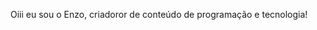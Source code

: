 Oiii eu sou o Enzo, criadoror de conteúdo de programação e tecnologia!

 <style>
        .span{
            font-size: 50px;
            font-family: sans-serif;
            font-weight: 900;
            position: relative;
            color: azure;
            -webkit-text-stroke: 2px black;
        }
	span::before {
            position: absolute;
            content: "enzo manhezi lage";
            color: azure;
            animation: filling 2s linear infinite;
            border-right: 3px solid green;
            overflow: hidden;
        }
	@keyframes filling {
            0% { width: 0%; }
            50% { width: 100%; }
            100% { width: 0%; }
        }
>
  <div style="display: inline_block"><br>
  <img align="center" alt="enzo-Js" height="30" width="40" src="https://raw.githubusercontent.com/devicons/devicon/master/icons/javascript/javascript-plain.svg">
  <img align="center" alt="enzo-HTML" height="30" width="40" src="https://raw.githubusercontent.com/devicons/devicon/master/icons/html5/html5-original.svg">
  <img align="center" alt="enzo-CSS" height="30" width="40" src="https://raw.githubusercontent.com/devicons/devicon/master/icons/css3/css3-original.svg">
  <img align="center" alt="enzo-Python" height="30" width="40" src="https://raw.githubusercontent.com/devicons/devicon/master/icons/python/python-original.svg">
  <img align="center" alt="enzo-Csharp" height="30" width="40" src="https://raw.githubusercontent.com/devicons/devicon/master/icons/csharp/csharp-original.svg">
  <img align="center" alt="enzo-php" height="40" width="50" src="https://cdn.jsdelivr.net/gh/devicons/devicon@latest/icons/php/php-original.svg" />
</div>

<br>
 
<div> 
  <a href="https://instagram.com/enzo_lage" target="_blank"><img src="https://img.shields.io/badge/-Instagram-%23E4405F?style=for-the-badge&logo=instagram&logoColor=white" target="_blank"></a>
 <a href="https://discord.gg/wagxzStdcR" target="_blank"><img src="https://img.shields.io/badge/Discord-7289DA?style=for-the-badge&logo=discord&logoColor=white" target="_blank"></a> 
  <a href = "enzo@lage.com.br"><img src="https://img.shields.io/badge/-Gmail-%23333?style=for-the-badge&logo=gmail&logoColor=white" target="_blank"></a>  
</div>

name: Generate Datas

on:
  schedule: # execute every 12 hours
    - cron: "* */12 * * *"
  workflow_dispatch:

jobs:
  build:
    name: Jobs to update datas
    runs-on: ubuntu-latest
    steps:
      # Snake Animation
      - uses: Platane/snk@master
        id: snake-gif
        with:
          github_user_name: rafaballerini
          svg_out_path: dist/github-contribution-grid-snake.svg

- uses: crazy-max/ghaction-github-pages@v2.1.3
        with:
          target_branch: output
          build_dir: dist
        env:
          GITHUB_TOKEN: ${{ secrets.GITHUB_TOKEN }}
  
